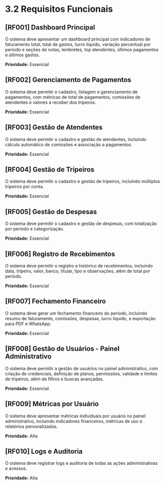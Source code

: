 # 3.2 Requisitos Funcionais

## [RF001] Dashboard Principal
O sistema deve apresentar um dashboard principal com indicadores de faturamento total, total de gastos, lucro líquido, variação percentual por período e seções de notas, lembretes, top atendentes, últimos pagamentos e últimos gastos.

**Prioridade:** Essencial

## [RF002] Gerenciamento de Pagamentos
O sistema deve permitir o cadastro, listagem e gerenciamento de pagamentos, com métricas de total de pagamentos, comissões de atendentes e valores a receber dos tripeiros.

**Prioridade:** Essencial

## [RF003] Gestão de Atendentes
O sistema deve permitir o cadastro e gestão de atendentes, incluindo cálculo automático de comissões e associação a pagamentos.

**Prioridade:** Essencial

## [RF004] Gestão de Tripeiros
O sistema deve permitir o cadastro e gestão de tripeiros, incluindo múltiplos tripeiros por conta.

**Prioridade:** Essencial

## [RF005] Gestão de Despesas
O sistema deve permitir o cadastro e gestão de despesas, com totalização por período e categorização.

**Prioridade:** Essencial

## [RF006] Registro de Recebimentos
O sistema deve permitir o registro e histórico de recebimentos, incluindo data, tripeiro, valor, banco, titular, tipo e observações, além de total por período.

**Prioridade:** Essencial

## [RF007] Fechamento Financeiro
O sistema deve gerar um fechamento financeiro do período, incluindo resumo de faturamento, comissões, despesas, lucro líquido, e exportação para PDF e WhatsApp.

**Prioridade:** Essencial

## [RF008] Gestão de Usuários - Painel Administrativo
O sistema deve permitir a gestão de usuários no painel administrativo, com criação de credenciais, definição de planos, permissões, validade e limites de tripeiros, além de filtros e buscas avançadas.

**Prioridade:** Essencial

## [RF009] Métricas por Usuário
O sistema deve apresentar métricas individuais por usuário no painel administrativo, incluindo indicadores financeiros, métricas de uso e relatórios personalizados.

**Prioridade:** Alta

## [RF010] Logs e Auditoria
O sistema deve registrar logs e auditoria de todas as ações administrativas e acessos.

**Prioridade:** Alta